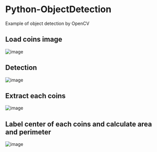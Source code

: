 # Python-ObjectDetection
Example of object detection by OpenCV

## Load coins image
![image](https://github.com/weisting-kw/Python-ObjectDetection/blob/main/coins.png)

## Detection
![image](https://github.com/weisting-kw/Python-ObjectDetection/blob/main/coins-detection.png)

## Extract each coins
![image](https://github.com/weisting-kw/Python-ObjectDetection/blob/main/coins-each.png)

## Label center of each coins and calculate area and perimeter
![image](https://github.com/weisting-kw/Python-ObjectDetection/blob/main/coins-label.png)
